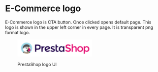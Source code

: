 # E-Commerce logo

E-Commerce logo is CTA button. Once clicked opens default page. This logo is shown in the upper left corner in every page. It is transparent png format logo.

<figure><img src="../../../.gitbook/assets/image (7).png" alt=""><figcaption><p>PrestaShop logo UI</p></figcaption></figure>
